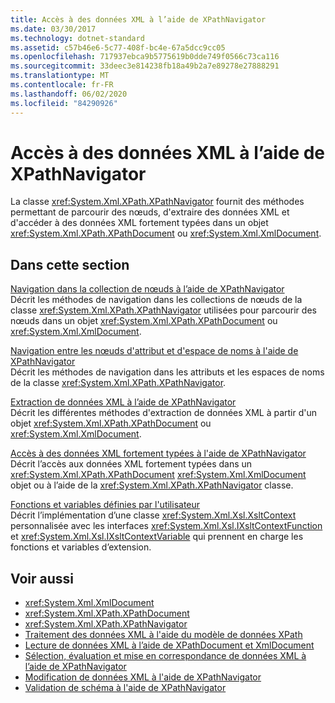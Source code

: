 ```yaml
---
title: Accès à des données XML à l’aide de XPathNavigator
ms.date: 03/30/2017
ms.technology: dotnet-standard
ms.assetid: c57b46e6-5c77-408f-bc4e-67a5dcc9cc05
ms.openlocfilehash: 717937ebca9b5775619b0dde749f0566c73ca116
ms.sourcegitcommit: 33deec3e814238fb18a49b2a7e89278e27888291
ms.translationtype: MT
ms.contentlocale: fr-FR
ms.lasthandoff: 06/02/2020
ms.locfileid: "84290926"
---
```

# <a name="accessing-xml-data-using-xpathnavigator"></a>Accès à des données XML à l’aide de XPathNavigator
La classe <xref:System.Xml.XPath.XPathNavigator> fournit des méthodes permettant de parcourir des nœuds, d'extraire des données XML et d'accéder à des données XML fortement typées dans un objet <xref:System.Xml.XPath.XPathDocument> ou <xref:System.Xml.XmlDocument>.  
  
## <a name="in-this-section"></a>Dans cette section  
 [Navigation dans la collection de nœuds à l’aide de XPathNavigator](node-set-navigation-using-xpathnavigator.md)  
 Décrit les méthodes de navigation dans les collections de nœuds de la classe <xref:System.Xml.XPath.XPathNavigator> utilisées pour parcourir des nœuds dans un objet <xref:System.Xml.XPath.XPathDocument> ou <xref:System.Xml.XmlDocument>.  
  
 [Navigation entre les nœuds d'attribut et d'espace de noms à l'aide de XPathNavigator](attribute-and-namespace-node-navigation-using-xpathnavigator.md)  
 Décrit les méthodes de navigation dans les attributs et les espaces de noms de la classe <xref:System.Xml.XPath.XPathNavigator>.  
  
 [Extraction de données XML à l’aide de XPathNavigator](extract-xml-data-using-xpathnavigator.md)  
 Décrit les différentes méthodes d'extraction de données XML à partir d'un objet <xref:System.Xml.XPath.XPathDocument> ou <xref:System.Xml.XmlDocument>.  
  
 [Accès à des données XML fortement typées à l'aide de XPathNavigator](accessing-strongly-typed-xml-data-using-xpathnavigator.md)  
 Décrit l’accès aux données XML fortement typées dans un <xref:System.Xml.XPath.XPathDocument> <xref:System.Xml.XmlDocument> objet ou à l’aide de la <xref:System.Xml.XPath.XPathNavigator> classe.  
  
 [Fonctions et variables définies par l'utilisateur](user-defined-functions-and-variables.md)  
 Décrit l’implémentation d’une classe <xref:System.Xml.Xsl.XsltContext> personnalisée avec les interfaces <xref:System.Xml.Xsl.IXsltContextFunction> et <xref:System.Xml.Xsl.IXsltContextVariable> qui prennent en charge les fonctions et variables d’extension.  
  
## <a name="see-also"></a>Voir aussi

- <xref:System.Xml.XmlDocument>
- <xref:System.Xml.XPath.XPathDocument>
- <xref:System.Xml.XPath.XPathNavigator>
- [Traitement des données XML à l'aide du modèle de données XPath](process-xml-data-using-the-xpath-data-model.md)
- [Lecture de données XML à l’aide de XPathDocument et XmlDocument](reading-xml-data-using-xpathdocument-and-xmldocument.md)
- [Sélection, évaluation et mise en correspondance de données XML à l’aide de XPathNavigator](selecting-evaluating-and-matching-xml-data-using-xpathnavigator.md)
- [Modification de données XML à l'aide de XPathNavigator](editing-xml-data-using-xpathnavigator.md)
- [Validation de schéma à l'aide de XPathNavigator](schema-validation-using-xpathnavigator.md)
